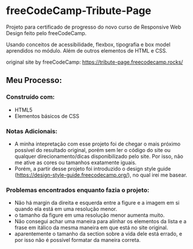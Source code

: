 # freeCodeCamp-Tribute-Page

Projeto para certificado de progresso do novo curso de Responsive Web Design feito pelo freeCodeCamp.

Usando conceitos de acessibilidade, flexbox, tipografia e box model aprendidos no módulo. Além de outros elementos de HTML e CSS.

original site by freeCodeCamp: https://tribute-page.freecodecamp.rocks/

## Meu Processo:

### Construído com:

- HTML5
- Elementos básicos de CSS

### Notas Adicionais:

- A minha intepretação com esse projeto foi de chegar o mais próximo possível do resultado original, porém sem ler o código do site ou qualquer direcionamento/dicas disponibilizado pelo site. Por isso, não me ative as cores ou tamanhos exatamente iguais.
- Porém, a partir desse projeto foi introduzido o design style guide (https://design-style-guide.freecodecamp.org/), no qual irei me basear.

### Problemas encontrados enquanto fazia o projeto:

- Não há margin da direita e esquerda entre a figure e a imagem em si quando ela está em uma resolução menor.
- o tamanho da figure em uma resolução menor aumenta muito.
- Não consegui achar uma maneira para alinhar os elementos da lista e a frase em itálico da mesma maneira em que está no site original.
- aparentemente o tamanho da section sobre a vida dele está errado, e por isso não é possível formatar da maneira correta.
